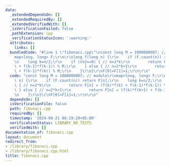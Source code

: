 ```yaml
---
data:
  _extendedDependsOn: []
  _extendedRequiredBy: []
  _extendedVerifiedWith: []
  _isVerificationFailed: false
  _pathExtension: cpp
  _verificationStatusIcon: ':warning:'
  attributes:
    links: []
  bundledCode: "#line 1 \"fibonaci.cpp\"\nconst long M = 1000000007; // modulo\r\n\
    map<long, long> F;\r\n\r\nlong f(long n) {\r\n    if (F.count(n)) return F[n];\r\
    \n    long k=n/2;\r\n    if (n%2==0) { // n=2*k\r\n        return F[n] = (f(k)*f(k)\
    \ + f(k-1)*f(k-1)) % M;\r\n    } else { // n=2*k+1\r\n        return F[n] = (f(k)*f(k+1)\
    \ + f(k-1)*f(k)) % M;\r\n    }\r\n}\r\nF[0]=F[1]=1;\r\n\r\n"
  code: "const long M = 1000000007; // modulo\r\nmap<long, long> F;\r\n\r\nlong f(long\
    \ n) {\r\n    if (F.count(n)) return F[n];\r\n    long k=n/2;\r\n    if (n%2==0)\
    \ { // n=2*k\r\n        return F[n] = (f(k)*f(k) + f(k-1)*f(k-1)) % M;\r\n   \
    \ } else { // n=2*k+1\r\n        return F[n] = (f(k)*f(k+1) + f(k-1)*f(k)) % M;\r\
    \n    }\r\n}\r\nF[0]=F[1]=1;\r\n\r\n"
  dependsOn: []
  isVerificationFile: false
  path: fibonaci.cpp
  requiredBy: []
  timestamp: '2024-08-21 08:19:20+05:00'
  verificationStatus: LIBRARY_NO_TESTS
  verifiedWith: []
documentation_of: fibonaci.cpp
layout: document
redirect_from:
- /library/fibonaci.cpp
- /library/fibonaci.cpp.html
title: fibonaci.cpp
---
```

